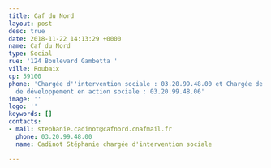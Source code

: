 ```yaml
---
title: Caf du Nord
layout: post
desc: true
date: 2018-11-22 14:13:29 +0000
name: Caf du Nord
type: Social
rue: '124 Boulevard Gambetta '
ville: Roubaix
cp: 59100
phone: 'Chargée d''intervention sociale : 03.20.99.48.00 et Chargée de conseil et
  de développement en action sociale : 03.20.99.48.06'
image: ''
logo: ''
keywords: []
contacts:
- mail: stephanie.cadinot@cafnord.cnafmail.fr
  phone: 03.20.99.48.00
  name: Cadinot Stéphanie chargée d'intervention sociale

---
```

